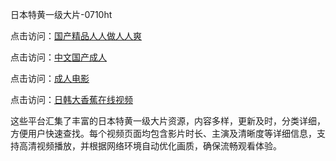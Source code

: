 日本特黄一级大片-0710ht

点击访问：<a href="https://heiliaowt0d7p.pages.dev">国产精品人人做人人爽</a>

点击访问：<a href="https://heiliaoga6s9v.pages.dev">中文国产成人</a>

点击访问：<a href="https://heiliaoow5kzm.pages.dev">成人电影</a>

点击访问：<a href="https://heiliao2dmwwy.pages.dev">日韩大香蕉在线视频</a>

这些平台汇集了丰富的日本特黄一级大片资源，内容多样，更新及时，分类详细，方便用户快速查找。每个视频页面均包含影片时长、主演及清晰度等详细信息，支持高清视频播放，并根据网络环境自动优化画质，确保流畅观看体验。

<span style="display:none;">[Canonical link](https://github.com/trua20250710/trua17 ）</span>
